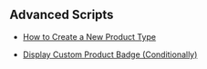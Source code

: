 ## Advanced Scripts
* [How to Create a New Product Type](https://www.businessbloomer.com/woocommerce-how-to-create-a-new-product-type/)

* [Display Custom Product Badge (Conditionally)](https://www.businessbloomer.com/woocommerce-display-custom-product-badge/)

